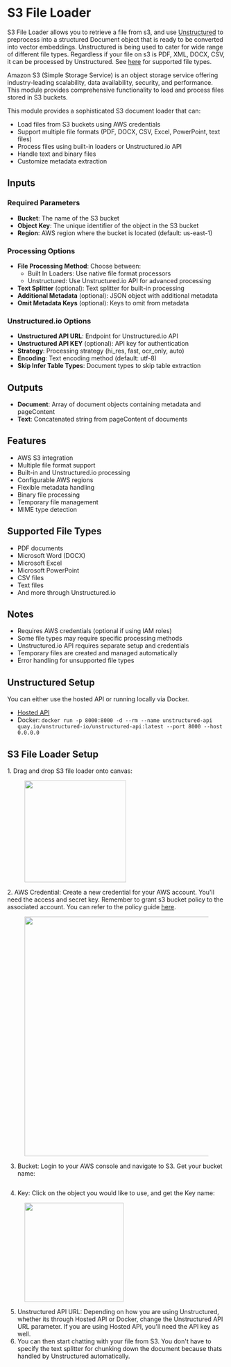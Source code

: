# S3 File Loader

S3 File Loader allows you to retrieve a file from s3, and use [Unstructured](https://unstructured.io/) to preprocess into a structured Document object that is ready to be converted into vector embeddings. Unstructured is being used to cater for wide range of different file types. Regardless if your file on s3 is PDF, XML, DOCX, CSV, it can be processed by Unstructured. See [here](https://unstructured-io.github.io/unstructured/api.html#supported-file-types) for supported file types.

Amazon S3 (Simple Storage Service) is an object storage service offering industry-leading scalability, data availability, security, and performance. This module provides comprehensive functionality to load and process files stored in S3 buckets.

This module provides a sophisticated S3 document loader that can:
- Load files from S3 buckets using AWS credentials
- Support multiple file formats (PDF, DOCX, CSV, Excel, PowerPoint, text files)
- Process files using built-in loaders or Unstructured.io API
- Handle text and binary files
- Customize metadata extraction

## Inputs

### Required Parameters
- **Bucket**: The name of the S3 bucket
- **Object Key**: The unique identifier of the object in the S3 bucket
- **Region**: AWS region where the bucket is located (default: us-east-1)

### Processing Options
- **File Processing Method**: Choose between:
  - Built In Loaders: Use native file format processors
  - Unstructured: Use Unstructured.io API for advanced processing
- **Text Splitter** (optional): Text splitter for built-in processing
- **Additional Metadata** (optional): JSON object with additional metadata
- **Omit Metadata Keys** (optional): Keys to omit from metadata

### Unstructured.io Options
- **Unstructured API URL**: Endpoint for Unstructured.io API
- **Unstructured API KEY** (optional): API key for authentication
- **Strategy**: Processing strategy (hi_res, fast, ocr_only, auto)
- **Encoding**: Text encoding method (default: utf-8)
- **Skip Infer Table Types**: Document types to skip table extraction

## Outputs

- **Document**: Array of document objects containing metadata and pageContent
- **Text**: Concatenated string from pageContent of documents

## Features
- AWS S3 integration
- Multiple file format support
- Built-in and Unstructured.io processing
- Configurable AWS regions
- Flexible metadata handling
- Binary file processing
- Temporary file management
- MIME type detection

## Supported File Types
- PDF documents
- Microsoft Word (DOCX)
- Microsoft Excel
- Microsoft PowerPoint
- CSV files
- Text files
- And more through Unstructured.io

## Notes
- Requires AWS credentials (optional if using IAM roles)
- Some file types may require specific processing methods
- Unstructured.io API requires separate setup and credentials
- Temporary files are created and managed automatically
- Error handling for unsupported file types

## Unstructured Setup

You can either use the hosted API or running locally via Docker.

* [Hosted API](https://unstructured-io.github.io/unstructured/api.html)
* Docker: `docker run -p 8000:8000 -d --rm --name unstructured-api quay.io/unstructured-io/unstructured-api:latest --port 8000 --host 0.0.0.0`

## S3 File Loader Setup

1\. Drag and drop S3 file loader onto canvas:

<figure><img src="../../../.gitbook/assets/image (71).png" alt="" width="234"><figcaption></figcaption></figure>

2\. AWS Credential: Create a new credential for your AWS account. You'll need the access and secret key. Remember to grant s3 bucket policy to the associated account. You can refer to the policy guide [here](https://docs.aws.amazon.com/AmazonRDS/latest/AuroraUserGuide/AuroraMySQL.Integrating.Authorizing.IAM.S3CreatePolicy.html).

<figure><img src="../../../.gitbook/assets/image (72).png" alt="" width="551"><figcaption></figcaption></figure>

3. Bucket: Login to your AWS console and navigate to S3. Get your bucket name:&#x20;

<figure><img src="../../../.gitbook/assets/image (73).png" alt=""><figcaption></figcaption></figure>

4. Key: Click on the object you would like to use, and get the Key name:

<figure><img src="../../../.gitbook/assets/image (75).png" alt="" width="228"><figcaption></figcaption></figure>

5. Unstructured API URL: Depending on how you are using Unstructured, whether its through Hosted API or Docker, change the Unstructured API URL parameter. If you are using Hosted API, you'll need the API key as well.
6. You can then start chatting with your file from S3. You don't have to specify the text splitter for chunking down the document because thats handled by Unstructured automatically.

<figure><img src="../../../.gitbook/assets/screely-1698767992182.png" alt=""><figcaption></figcaption></figure>

